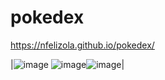 # pokedex




https://nfelizola.github.io/pokedex/


|![image](https://user-images.githubusercontent.com/55410946/222145408-ca63a235-c1ff-49fa-8280-098f6092f156.png) ![image](https://user-images.githubusercontent.com/55410946/222141946-da1cf6b9-1aaf-43d9-b8b9-2a1a37544ab3.png)![image](https://user-images.githubusercontent.com/55410946/222145256-c0d290ae-c724-4ec2-93dd-f8a1c8f6c3ad.png)|






